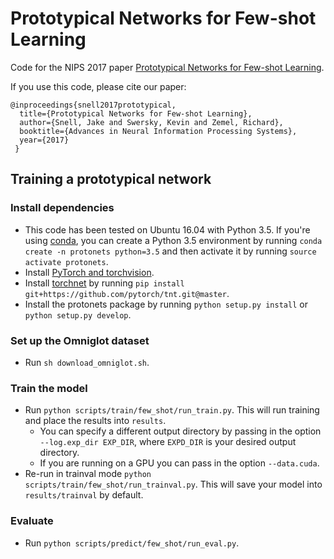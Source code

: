 # Prototypical Networks for Few-shot Learning

Code for the NIPS 2017 paper [Prototypical Networks for Few-shot Learning](http://papers.nips.cc/paper/6996-prototypical-networks-for-few-shot-learning.pdf).

If you use this code, please cite our paper:

```
@inproceedings{snell2017prototypical,
  title={Prototypical Networks for Few-shot Learning},
  author={Snell, Jake and Swersky, Kevin and Zemel, Richard},
  booktitle={Advances in Neural Information Processing Systems},
  year={2017}
 }
 ```

## Training a prototypical network

### Install dependencies

* This code has been tested on Ubuntu 16.04 with Python 3.5. If you're using [conda](https://conda.io/docs/), you can create a Python 3.5 environment by running `conda create -n protonets python=3.5` and then activate it by running `source activate protonets`.
* Install [PyTorch and torchvision](http://pytorch.org/).
* Install [torchnet](https://github.com/pytorch/tnt) by running `pip install git+https://github.com/pytorch/tnt.git@master`.
* Install the protonets package by running `python setup.py install` or `python setup.py develop`.

### Set up the Omniglot dataset

* Run `sh download_omniglot.sh`.

### Train the model

* Run `python scripts/train/few_shot/run_train.py`. This will run training and place the results into `results`.
  * You can specify a different output directory by passing in the option `--log.exp_dir EXP_DIR`, where `EXPD_DIR` is your desired output directory.
  * If you are running on a GPU you can pass in the option `--data.cuda`.
* Re-run in trainval mode `python scripts/train/few_shot/run_trainval.py`. This will save your model into `results/trainval` by default.

### Evaluate

* Run `python scripts/predict/few_shot/run_eval.py`.
